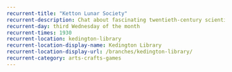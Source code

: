 ```yaml
---
recurrent-title: "Ketton Lunar Society"
recurrent-description: Chat about fascinating twentieth-century scientists and the impact of their ideas on modern society.
recurrent-day: third Wednesday of the month
recurrent-times: 1930
recurrent-location: kedington-library
recurrent-location-display-name: Kedington Library
recurrent-location-display-url: /branches/kedington-library/
recurrent-category: arts-crafts-games
---
```

